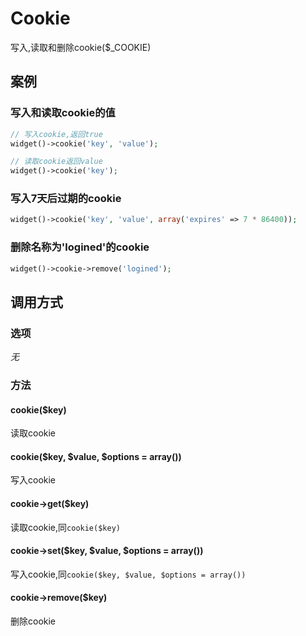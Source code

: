 Cookie
======

写入,读取和删除cookie($_COOKIE)

案例
----

### 写入和读取cookie的值
```php
// 写入cookie,返回true
widget()->cookie('key', 'value');

// 读取cookie返回value
widget()->cookie('key');
```

### 写入7天后过期的cookie
```php
widget()->cookie('key', 'value', array('expires' => 7 * 86400));
```

### 删除名称为'logined'的cookie
```php
widget()->cookie->remove('logined');
```

调用方式
-------

### 选项

*无*

### 方法

#### cookie($key)
读取cookie

#### cookie($key, $value, $options = array())
写入cookie

#### cookie->get($key)
读取cookie,同`cookie($key)`

#### cookie->set($key, $value, $options = array())
写入cookie,同`cookie($key, $value, $options = array())`

#### cookie->remove($key)
删除cookie